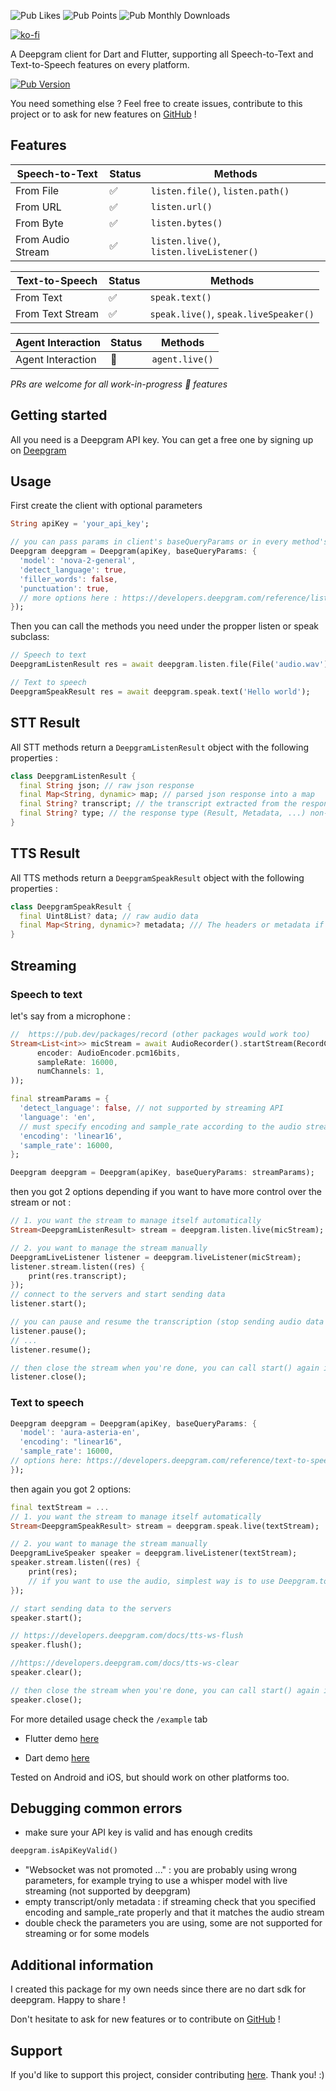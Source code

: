 <!-- 

This README describes the package. If you publish this package to pub.dev,
this README's contents appear on the landing page for your package.

For information about how to write a good package README, see the guide for
[writing package pages](https://dart.dev/guides/libraries/writing-package-pages). 

For general information about developing packages, see the Dart guide for
[creating packages](https://dart.dev/guides/libraries/create-library-packages)
and the Flutter guide for
[developing packages and plugins](https://flutter.dev/developing-packages). 

commands :

dart doc
dart format .
flutter pub publish --dry-run
-->
![Pub Likes](https://img.shields.io/pub/likes/deepgram_speech_to_text)
![Pub Points](https://img.shields.io/pub/points/deepgram_speech_to_text)
![Pub Monthly Downloads](https://img.shields.io/pub/dm/deepgram_speech_to_text)


[![ko-fi](https://ko-fi.com/img/githubbutton_sm.svg)](https://ko-fi.com/M4M71BK1YJ)

A Deepgram client for Dart and Flutter, supporting all Speech-to-Text and Text-to-Speech features on every platform.

[![Pub Version](https://img.shields.io/pub/v/deepgram_speech_to_text)](https://pub.dev/packages/deepgram_speech_to_text)


You need something else ? Feel free to create issues, contribute to this project or to ask for new features on [GitHub](https://github.com/tempo-riz/deepgram_speech_to_text) !

## Features

| **Speech-to-Text**           | **Status** | **Methods**                              |
|------------------------------|------------|------------------------------------------|
| From File                    | ✅         | `listen.file()`, `listen.path()`         |
| From URL                     | ✅         | `listen.url()`                           |
| From Byte                    | ✅         | `listen.bytes()`                         |
| From Audio Stream            | ✅         | `listen.live()`, `listen.liveListener()` |


| **Text-to-Speech**           | **Status** | **Methods**                              |
|------------------------------|------------|------------------------------------------|
| From Text                    | ✅         | `speak.text()`                           |
| From Text Stream             | ✅         | `speak.live()`, `speak.liveSpeaker()`    |


| **Agent Interaction**        | **Status** | **Methods**                              |
|------------------------------|------------|------------------------------------------|
| Agent Interaction            | 🚧         | `agent.live()`                           |

_PRs are welcome for all work-in-progress 🚧 features_


## Getting started

All you need is a Deepgram API key. You can get a free one by signing up on [Deepgram](https://www.deepgram.com/)

## Usage

First create the client with optional parameters
```dart
String apiKey = 'your_api_key';

// you can pass params in client's baseQueryParams or in every method's queryParams
Deepgram deepgram = Deepgram(apiKey, baseQueryParams: {
  'model': 'nova-2-general',
  'detect_language': true,
  'filler_words': false,
  'punctuation': true,
  // more options here : https://developers.deepgram.com/reference/listen-file
});
```
Then you can call the methods you need under the propper listen or speak subclass:

```dart
// Speech to text
DeepgramListenResult res = await deepgram.listen.file(File('audio.wav'));

// Text to speech
DeepgramSpeakResult res = await deepgram.speak.text('Hello world');
```

## STT Result
All STT methods return a `DeepgramListenResult` object with the following properties : 
```dart
class DeepgramListenResult {
  final String json; // raw json response
  final Map<String, dynamic> map; // parsed json response into a map
  final String? transcript; // the transcript extracted from the response
  final String? type; // the response type (Result, Metadata, ...) non-null for streaming
}
```

## TTS Result
All TTS methods return a `DeepgramSpeakResult` object with the following properties : 
```dart
class DeepgramSpeakResult {
  final Uint8List? data; // raw audio data
  final Map<String, dynamic>? metadata; /// The headers or metadata if streaming
}
```


## Streaming
### Speech to text
let's say from a microphone :
```dart
//  https://pub.dev/packages/record (other packages would work too)
Stream<List<int>> micStream = await AudioRecorder().startStream(RecordConfig(
      encoder: AudioEncoder.pcm16bits,
      sampleRate: 16000,
      numChannels: 1,
));

final streamParams = {
  'detect_language': false, // not supported by streaming API
  'language': 'en',
  // must specify encoding and sample_rate according to the audio stream
  'encoding': 'linear16',
  'sample_rate': 16000,
};

Deepgram deepgram = Deepgram(apiKey, baseQueryParams: streamParams);
```

then you got 2 options depending if you want to have more control over the stream or not :
```dart
// 1. you want the stream to manage itself automatically
Stream<DeepgramListenResult> stream = deepgram.listen.live(micStream);

// 2. you want to manage the stream manually
DeepgramLiveListener listener = deepgram.liveListener(micStream);
listener.stream.listen((res) {
    print(res.transcript);
});
// connect to the servers and start sending data
listener.start();

// you can pause and resume the transcription (stop sending audio data to the server)
listener.pause(); 
// ...
listener.resume();

// then close the stream when you're done, you can call start() again if you want to restart a transcription 
listener.close(); 
```

### Text to speech
```dart
Deepgram deepgram = Deepgram(apiKey, baseQueryParams: {
  'model': 'aura-asteria-en',
  'encoding': "linear16",
  'sample_rate': 16000,
// options here: https://developers.deepgram.com/reference/text-to-speech-api
});
```

then again you got 2 options:
```dart
final textStream = ...
// 1. you want the stream to manage itself automatically
Stream<DeepgramSpeakResult> stream = deepgram.speak.live(textStream);

// 2. you want to manage the stream manually
DeepgramLiveSpeaker speaker = deepgram.liveListener(textStream);
speaker.stream.listen((res) {
    print(res);
    // if you want to use the audio, simplest way is to use Deepgram.toWav(res.data) !
});

// start sending data to the servers
speaker.start();

// https://developers.deepgram.com/docs/tts-ws-flush 
speaker.flush();

//https://developers.deepgram.com/docs/tts-ws-clear
speaker.clear();

// then close the stream when you're done, you can call start() again if you want to restart a transcription 
speaker.close(); 
```


For more detailed usage check the `/example` tab

- Flutter demo [here](https://github.com/tempo-riz/deepgram_speech_to_text/tree/main/example/flutter_demo)

- Dart demo [here](https://github.com/tempo-riz/deepgram_speech_to_text/tree/main/example/dart_demo)

Tested on Android and iOS, but should work on other platforms too.

## Debugging common errors
- make sure your API key is valid and has enough credits

```dart
deepgram.isApiKeyValid()
```


- "Websocket was not promoted ..." : you are probably using wrong parameters, for example trying to use a whisper model with live streaming (not supported by deepgram)
- empty transcript/only metadata : if streaming check that you specified encoding and sample_rate properly and that it matches the audio stream
- double check the parameters you are using, some are not supported for streaming or for some models


## Additional information

I created this package for my own needs since there are no dart sdk for deepgram. Happy to share !

Don't hesitate to ask for new features or to contribute on [GitHub](https://github.com/tempo-riz/deepgram_speech_to_text) !

## Support

If you'd like to support this project, consider contributing [here](https://github.com/sponsors/tempo-riz). Thank you! :)
